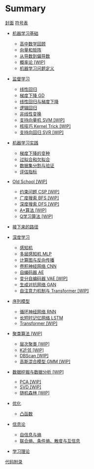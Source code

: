 # Summary

[封面](README.md)
[符号表](./Notation.md)

- [机器学习基础](./1-Basic/README.md)
  - [高中数学回顾](./1-Basic/1.2-MathRecap.md)
  - [向量和矩阵](./1-Basic/1.3-LinearAlgebraBase.md)
  - [从导数到偏导数](./1-Basic/1.4-PartialDerivative.md)
  - [概率论 [WIP]](./1-Basic/1.5-ProbabilityTheory.md)
  - [机器学习问题定义](./1-Basic/1.6-MLProblem.md)

- [监督学习](./2-Supervised/README.md)
  - [线性回归](./2-Supervised/2.1-LinearRegression.md)
  - [梯度下降 GD](./2-Supervised/2.2-GD.md)
  - [线性回归与梯度下降](./2-Supervised/2.3-LinearRegressionGD.md)
  - [逻辑回归](./2-Supervised/2.4-LogisticRegression.md)
  - [非线性变换](./2-Supervised/2.5-NonLinearTransformation.md)
  - [支持向量机 SVM [WIP]](./2-Supervised/2.6-SVM.md)
  - [核技巧 Kernel Trick [WIP]](./2-Supervised/2.7-KernelTrick.md)
  - [支持向回归 SVR [WIP]](./2-Supervised/2.8-SVR.md)
- [机器学习实践](./MLPractice/README.md)
  - [梯度下降的变种](./MLPractice/GDVariants.md)
  - [过拟合和欠拟合](./MLPractice/OverfitUnderfit.md)
  - [数据集分割与验证](./MLPractice/Dataset.md)
  - [评估指标](./MLPractice/Metrics.md)
- [Old School [WIP]](./OldSchool/README.md)
  - [约束问题 CSP [WIP]](./OldSchool/CSP.md)
  - [广度搜索 BFS [WIP]](./OldSchool/BFS.md)
  - [深度搜索 DFS [WIP]](./OldSchool/DFS.md)
  - [A*算法 [WIP]](./OldSchool/AStar.md)
  - [Q学习算法 [WIP]](./OldSchool/Q-Learning.md)
- [接下来的路径](./Continue-Pathway.md)
- [深度学习](./4-DeepLearning/README.md)
  - [感知机](./4-DeepLearning/4.1-Perceptron.md)
  - [多层感知机 MLP](./4-DeepLearning/4.2-MLP.md)
  - [计算图与反向传播](./4-DeepLearning/4.3-BP.md)
  - [卷积神经网络 CNN](./4-DeepLearning/4.4-CNN.md)
  - [自编码器 AE](./4-DeepLearning/4.x-AE.md)
  - [变分自编码器 VAE [WIP]](./4-DeepLearning/4.x-VAE.md)
  - [生成对抗网络 GAN](./4-DeepLearning/4.x-GAN.md)
  - [自注意力机制与 Transformer [WIP]](./4-DeepLearning/4.x-SelfAttention.md)

- [序列模型](./5-SequenceModel/README.md)
  - [循环神经网络 RNN](./5-SequenceModel/5.1-RNN.md)
  - [长短时记忆网络 LSTM](./5-SequenceModel/5.2-LSTM.md)
  - [Transformer [WIP]](./5-SequenceModel/5.5-Transformer.md)

- [聚类算法 [WIP]](./Clustering/README.md)
  - [层次聚类 [WIP]](./Clustering/Hierarchical.md)
  - [K近邻 [WIP]](./Clustering/kNN.md)
  - [DBScan [WIP]](./Clustering/DBScan.md)
  - [高斯混合模型 GMM [WIP]](./Clustering/GMM.md)

- [数据挖掘与数据分析 [WIP]](./DataMining/README.md)
  - [PCA [WIP]](./DataMining/PCA.md)
  - [SVD [WIP]](./DataMining/SVD.md)
  - [随机森林 [WIP]](./DataMining/RandomForest.md)

- [优化](./6-Optimisation/README.md)
  - [凸函数](./6-Optimisation/6.1-Convex.md)

- [信息论](./3-InformationTheory/README.md)
  - [自信息与熵](./3-InformationTheory/1-InfoAndEntropy.md)
  - [联合熵、条件熵、散度与互信息](./3-InformationTheory/2-CondEntropyAndD.md)

- [学习理论](./7-LearningTheory/README.md)

[代码附录](./Code.md)